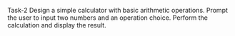 Task-2
Design a simple calculator with basic arithmetic operations.
Prompt the user to input two numbers and an operation choice.
Perform the calculation and display the result.